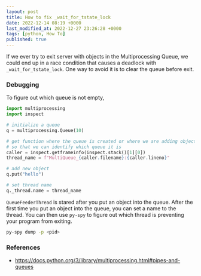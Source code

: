 ```yaml
---
layout: post
title: How to fix _wait_for_tstate_lock
date: 2022-12-14 08:19 +0000
last_modified_at: 2022-12-27 23:26:28 +0000
tags: [python, How To]
published: true
---
```


If we ever try to exit server with objects in the Multiprocessing Queue, we could
end up in a race condition that causes a deadlock with `_wait_for_tstate_lock`.
One way to avoid it is to clear the queue before exit.

### Debugging
To figure out which queue is not empty,

```python
import multiprocessing
import inspect

# initialize a queue
q = multiprocessing.Queue(10)

# get function where the queue is created or where we are adding objects to queue
# so that we can identify which queue it is
caller = inspect.getframeinfo(inspect.stack()[1][0])
thread_name = f"MultiQueue_{caller.filename}:{caller.lineno}"

# add new object
q.put("hello")

# set thread name
q._thread.name = thread_name
```

`QueueFeederThread` is stared after you put an object into the queue.
After the first time you put an object into the queue, you can set a name to the thread.
You can then use `py-spy` to figure out which thread is preventing your program from exiting.

```bash
py-spy dump -p <pid>
```

### References

- https://docs.python.org/3/library/multiprocessing.html#pipes-and-queues

